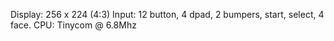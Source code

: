 Display: 256 x 224 (4:3)
Input: 12 button, 4 dpad, 2 bumpers, start, select, 4 face.
CPU: Tinycom @ 6.8Mhz
